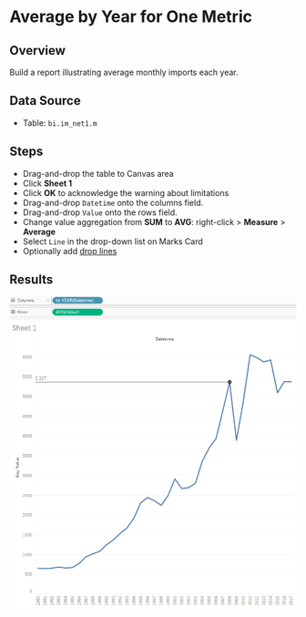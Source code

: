 # Average by Year for One Metric

## Overview

Build a report illustrating average monthly imports each year.

## Data Source

* Table: `bi.im_net1.m`

## Steps

* Drag-and-drop the table to Canvas area
* Click **Sheet 1**
* Click **OK** to acknowledge the warning about limitations
* Drag-and-drop `Datetime` onto the columns field.
* Drag-and-drop `Value` onto the rows field.
* Change value aggregation from **SUM** to **AVG**: right-click > **Measure** > **Average**
* Select `Line` in the drop-down list on Marks Card
* Optionally add [drop lines](comparison_of_two_metrics_at_one_bar_graph.md#drop-lines)

## Results

![](../images/average_by_year.png)
